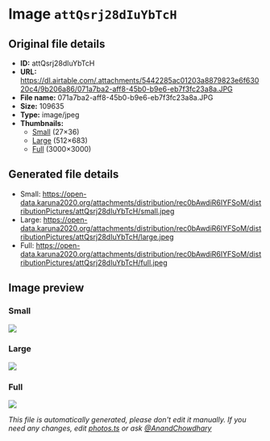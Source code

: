 # Image `attQsrj28dIuYbTcH`

## Original file details

- **ID:** attQsrj28dIuYbTcH
- **URL:** https://dl.airtable.com/.attachments/5442285ac01203a8879823e6f63020c4/9b206a86/071a7ba2-aff8-45b0-b9e6-eb7f3fc23a8a.JPG
- **File name:** 071a7ba2-aff8-45b0-b9e6-eb7f3fc23a8a.JPG
- **Size:** 109635
- **Type:** image/jpeg
- **Thumbnails:**
  - [Small](https://dl.airtable.com/.attachmentThumbnails/bf495bc0c7ca99847cfd8e0511416b05/5e5af179) (27×36)
  - [Large](https://dl.airtable.com/.attachmentThumbnails/6adea93873237b7cfdd18c78cf588a53/16fa9af2) (512×683)
  - [Full](https://dl.airtable.com/.attachmentThumbnails/d279ed4ddb9bc963644e5d4041607529/b7dc4152) (3000×3000)

## Generated file details

- Small: https://open-data.karuna2020.org/attachments/distribution/rec0bAwdiR6IYFSoM/distributionPictures/attQsrj28dIuYbTcH/small.jpeg
- Large: https://open-data.karuna2020.org/attachments/distribution/rec0bAwdiR6IYFSoM/distributionPictures/attQsrj28dIuYbTcH/large.jpeg
- Full: https://open-data.karuna2020.org/attachments/distribution/rec0bAwdiR6IYFSoM/distributionPictures/attQsrj28dIuYbTcH/full.jpeg

## Image preview

### Small

![](https://open-data.karuna2020.org/attachments/distribution/rec0bAwdiR6IYFSoM/distributionPictures/attQsrj28dIuYbTcH/small.jpeg)

### Large

![](https://open-data.karuna2020.org/attachments/distribution/rec0bAwdiR6IYFSoM/distributionPictures/attQsrj28dIuYbTcH/large.jpeg)

### Full

![](https://open-data.karuna2020.org/attachments/distribution/rec0bAwdiR6IYFSoM/distributionPictures/attQsrj28dIuYbTcH/full.jpeg)

_This file is automatically generated, please don't edit it manually. If you need any changes, edit [photos.ts](/photos.ts) or ask [@AnandChowdhary](https://github.com/AnandChowdhary)_
